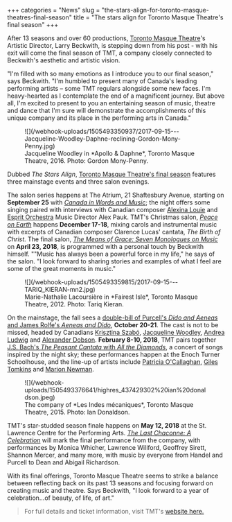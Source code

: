 +++
categories = "News"
slug = "the-stars-align-for-toronto-masque-theatres-final-season"
title = "The stars align for Toronto Masque Theatre&#039;s final season"
+++

After 13 seasons and over 60 productions, [Toronto Masque Theatre](/scene/companies/toronto-masque-theatre/)'s Artistic Director, Larry Beckwith, is stepping down from his post - with his exit will come the final season of TMT, a company closely connected to Beckwith's aesthetic and artistic vision.

"I'm filled with so many emotions as I introduce you to our final season," says Beckwith. "I'm humbled to present many of Canada's leading performing artists – some TMT regulars alongside some new faces. I'm heavy-hearted as I contemplate the end of a magnificent journey. But above all, I'm excited to present to you an entertaining season of music, theatre and dance that I'm sure will demonstrate the accomplishments of this unique company and its place in the performing arts in Canada."

<figure data-type="image">
![](/webhook-uploads/1505493350937/2017-09-15---Jacqueline-Woodley-Daphne-reclining-Gordon-Mony-Penny.jpg)
<figcaption>Jacqueline Woodley in *Apollo & Daphne*, Toronto Masque Theatre, 2016. Photo: Gordon Mony-Penny.</figcaption>
</figure>

Dubbed *The Stars Align*, [Toronto Masque Theatre's final season](http://www.torontomasquetheatre.com/node/24) features three mainstage events and three salon evenings.

The salon series happens at The Atrium, 21 Shaftesbury Avenue, starting on **September 25** with [*Canada in Words and Music*](http://torontomasquetheatre.com/node/68); the night offers some singing paired with interviews with Canadian composer [Alexina Louie](/talking-with-composers-alexina-louie/) and [Esprit Orchestra](/scene/people/esprit-orchestra/) Music Director Alex Pauk. TMT's Christmas salon, [*Peace on Earth*](http://torontomasquetheatre.com/node/69) happens **December 17-18**, mixing carols and instrumental music with excerpts of Canadian composer Clarence Lucas' cantata, *The Birth of Christ*. The final salon, [*The Means of Grace: Seven Monologues on Music*](http://torontomasquetheatre.com/node/70) on **April 23, 2018**, is programmed with a personal touch by Beckwith himself. ""Music has always been a powerful force in my life," he says of the salon. "I look forward to sharing stories and examples of what I feel are some of the great moments in music."

<figure data-type="image">
![](/webhook-uploads/1505493359815/2017-09-15---TARIQ_KIERAN-mn2.jpg)
<figcaption>Marie-Nathalie Lacoursière in *Fairest Isle*, Toronto Masque Theatre, 2012. Photo: Tariq Kieran.</figcaption>
</figure>

On the mainstage, the fall sees a [double-bill of Purcell's *Dido and Aeneas* and James Rolfe's *Aeneas and Dido*](http://torontomasquetheatre.com/node/65), **October 20-21**. The cast is not to be missed, headed by Canadians [Krisztina Szabó](/scene/people/krisztina-szabo/), [Jacqueline Woodley](/scene/people/jacqueline-woodley/), [Andrea Ludwig](/scene/people/andrea-ludwig/) and [Alexander Dobson](/scene/people/alexander-dobson/). **February 8-10, 2018**, TMT pairs together [J.S. Bach's *The Peasant Cantata* with *All the Diamonds*](http://torontomasquetheatre.com/node/66), a concert of songs inspired by the night sky; these performances happen at the Enoch Turner Schoolhouse, and the line-up of artists include [Patricia O'Callaghan](/scene/people/patricia-ocallaghan/), [Giles Tomkins](/talking-with-singers-giles-tomkins/) and [Marion Newman](/scene/people/marion-newman/).

<figure data-type="image">
![](/webhook-uploads/1505493376641/highres_437429302%20ian%20donaldson.jpeg)
<figcaption>The company of *Les Indes mécaniques*, Toronto Masque Theatre, 2015. Photo: Ian Donaldson.</figcaption>
</figure>

TMT's star-studded season finale happens on **May 12, 2018** at the St. Lawrence Centre for the Performing Arts. [*The Last Chaconne: A Celebration*](http://torontomasquetheatre.com/node/67) will mark the final performance from the company, with performances by Monica Whicher, Lawrence Wiliford, Geoffrey Sirett, Shannon Mercer, and many more, with music by everyone from Handel and Purcell to Dean and Abigail Richardson.

With its final offerings, Toronto Masque Theatre seems to strike a balance between reflecting back on its past 13 seasons and focusing forward on creating music and theatre. Says Beckwith, "I look forward to a year of celebration...of beauty, of life, of art."

>For full details and ticket information, visit TMT's [website here.](http://www.torontomasquetheatre.com/node/24)


